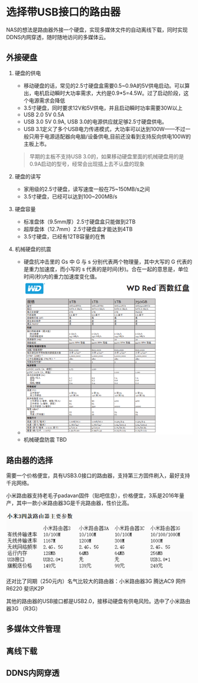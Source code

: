 # 选择带USB接口的路由器

NAS的想法是路由器外接一个硬盘，实现多媒体文件的自动离线下载，同时实现DDNS内网穿透，随时随地访问的多媒体云。

## 外接硬盘

1. 硬盘的供电
   - 移动硬盘的话，常见的2.5寸硬盘盒‍需要0.5~0.9A的5V供电启动。可以算出，电机启动瞬时大功率需求，大约是0.9*5=4.5W。过了启动阶段，这个电源需求会降低
   - 3.5寸硬盘，同时要求12V和5V供电，并且启动瞬时功率需要30W以上
   - USB 2.0 5V 0.5A
   - USB 3.0 5V 0.9A, USB 3.0的电源供应就足够2.5寸硬盘供电。
   - USB 3.1定义了多个USB电力传递模式，大功率可以达到100W——不过一般只用于电源适配器向电脑/设备供电,目前还没看到支持反向供电100W的主板上市。
	> 早期的主板不支持USB 3.0的，如果移动硬盘里面的机械硬盘用的是0.9A启动的型号，经常会出现插上去不认盘的现象

2. 硬盘的读写
   - 家用级的2.5寸硬盘，读写速度一般在75~150MB/s之间
   - 3.5寸硬盘，已经可以达到100~200MB/s

3. 硬盘容量
   - 标准盘体（9.5mm厚）2.5寸硬盘盒‍只能做到2TB
   - 超厚盘体（12.7mm）2.5寸硬盘盒‍才能达到4TB
   - 3.5寸硬盘，已经有12TB容量的在售

4. 机械硬盘的抗震
   - 硬盘抗冲击里的 Gs 中 G 与 s 分别代表两个物理量，其中大写的 G 代表的是重力加速度，而小写的 s 代表的是时间(秒)。合在一起的意思是，单位时间(秒)内的重力加速度变化值。
   - ![](2023-01-04-14-46-02.png)
   - 机械硬盘防震 TBD

## 路由器的选择

需要一个价格便宜，具有USB3.0接口的路由器，支持第三方固件刷入，最好支持千兆网络。

小米路由器支持老毛子padavan固件（贴吧信息），价格便宜，3系是2016年量产，其中一款小米路由器3G是千兆路由器，性价比高。

![](2023-01-04-10-52-12.png)

还对比了同期（250元内）名气比较大的路由器：小米路由器3G 腾达AC9 网件R6220 斐讯K2P

其他的路由器的USB接口都是USB2.0，接移动硬盘有供电风险。选中了小米路由器3G （R3G）

## 多媒体文件管理

## 离线下载

## DDNS内网穿透